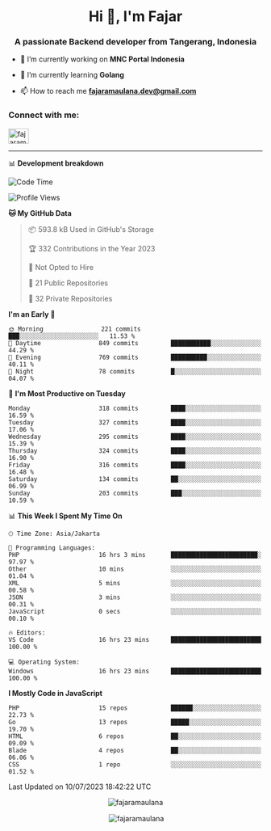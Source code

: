 <h1 align="center">Hi 👋, I'm Fajar</h1>
<h3 align="center">A passionate Backend developer from Tangerang, Indonesia</h3>

<!-- <p align="left"> <img src="https://komarev.com/ghpvc/?username=fajaramaulana&label=Profile%20views&color=0e75b6&style=flat" alt="fajaramaulana" /> </p> -->

- 🔭 I’m currently working on **MNC Portal Indonesia**

- 🌱 I’m currently learning **Golang**

- 📫 How to reach me **fajaramaulana.dev@gmail.com**

<h3 align="left">Connect with me:</h3>
<p align="left">
<a href="https://linkedin.com/in/fajar-agus-maulana-73533a180/" target="blank"><img align="center" src="https://raw.githubusercontent.com/rahuldkjain/github-profile-readme-generator/master/src/images/icons/Social/linked-in-alt.svg" alt="fajaramaulana" height="30" width="40" /></a>
</p>

-------

📊 **Development breakdown**
<!--START_SECTION:waka-->
![Code Time](http://img.shields.io/badge/Code%20Time-1%2C183%20hrs%2048%20mins-blue)

![Profile Views](http://img.shields.io/badge/Profile%20Views-0-blue)

**🐱 My GitHub Data** 

> 📦 593.8 kB Used in GitHub's Storage 
 > 
> 🏆 332 Contributions in the Year 2023
 > 
> 🚫 Not Opted to Hire
 > 
> 📜 21 Public Repositories 
 > 
> 🔑 32 Private Repositories 
 > 
**I'm an Early 🐤** 

```text
🌞 Morning                221 commits         ███░░░░░░░░░░░░░░░░░░░░░░   11.53 % 
🌆 Daytime                849 commits         ███████████░░░░░░░░░░░░░░   44.29 % 
🌃 Evening                769 commits         ██████████░░░░░░░░░░░░░░░   40.11 % 
🌙 Night                  78 commits          █░░░░░░░░░░░░░░░░░░░░░░░░   04.07 % 
```
📅 **I'm Most Productive on Tuesday** 

```text
Monday                   318 commits         ████░░░░░░░░░░░░░░░░░░░░░   16.59 % 
Tuesday                  327 commits         ████░░░░░░░░░░░░░░░░░░░░░   17.06 % 
Wednesday                295 commits         ████░░░░░░░░░░░░░░░░░░░░░   15.39 % 
Thursday                 324 commits         ████░░░░░░░░░░░░░░░░░░░░░   16.90 % 
Friday                   316 commits         ████░░░░░░░░░░░░░░░░░░░░░   16.48 % 
Saturday                 134 commits         ██░░░░░░░░░░░░░░░░░░░░░░░   06.99 % 
Sunday                   203 commits         ███░░░░░░░░░░░░░░░░░░░░░░   10.59 % 
```


📊 **This Week I Spent My Time On** 

```text
🕑︎ Time Zone: Asia/Jakarta

💬 Programming Languages: 
PHP                      16 hrs 3 mins       ████████████████████████░   97.97 % 
Other                    10 mins             ░░░░░░░░░░░░░░░░░░░░░░░░░   01.04 % 
XML                      5 mins              ░░░░░░░░░░░░░░░░░░░░░░░░░   00.58 % 
JSON                     3 mins              ░░░░░░░░░░░░░░░░░░░░░░░░░   00.31 % 
JavaScript               0 secs              ░░░░░░░░░░░░░░░░░░░░░░░░░   00.10 % 

🔥 Editors: 
VS Code                  16 hrs 23 mins      █████████████████████████   100.00 % 

💻 Operating System: 
Windows                  16 hrs 23 mins      █████████████████████████   100.00 % 
```

**I Mostly Code in JavaScript** 

```text
PHP                      15 repos            ██████░░░░░░░░░░░░░░░░░░░   22.73 % 
Go                       13 repos            █████░░░░░░░░░░░░░░░░░░░░   19.70 % 
HTML                     6 repos             ██░░░░░░░░░░░░░░░░░░░░░░░   09.09 % 
Blade                    4 repos             ██░░░░░░░░░░░░░░░░░░░░░░░   06.06 % 
CSS                      1 repo              ░░░░░░░░░░░░░░░░░░░░░░░░░   01.52 % 
```




 Last Updated on 10/07/2023 18:42:22 UTC
<!--END_SECTION:waka-->
<p align="center"><img align="center" src="https://github-readme-stats.vercel.app/api/top-langs?username=fajaramaulana&show_icons=true&locale=en&layout=compact" alt="fajaramaulana" /></p>

<p align="center">&nbsp;<img align="center" src="https://github-readme-stats.vercel.app/api?username=fajaramaulana&show_icons=true&locale=en" alt="fajaramaulana" /></p>
